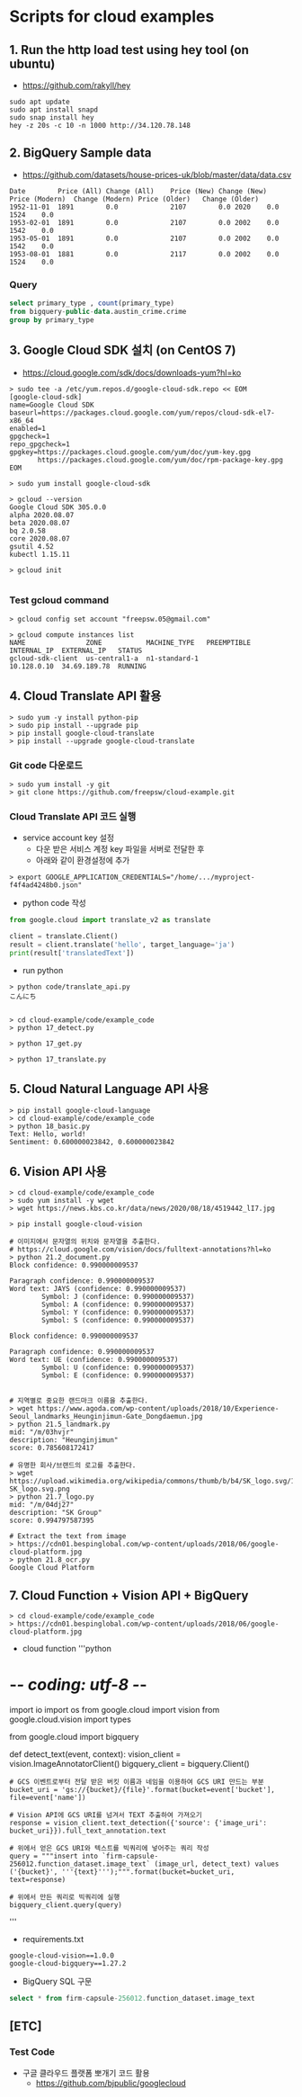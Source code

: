 # Scripts for cloud examples  

## 1. Run the http load test using hey tool (on ubuntu)
- https://github.com/rakyll/hey
```
sudo apt update
sudo apt install snapd
sudo snap install hey    
hey -z 20s -c 10 -n 1000 http://34.120.78.148
```


## 2. BigQuery Sample data
- https://github.com/datasets/house-prices-uk/blob/master/data/data.csv

```
Date	    Price (All)	Change (All)	Price (New)	Change (New)	Price (Modern)	Change (Modern)	Price (Older)	Change (Older)
1952-11-01	1891	    0.0	            2107	    0.0	2020	0.0	1524	0.0
1953-02-01	1891	    0.0	            2107	    0.0	2002	0.0	1542	0.0
1953-05-01	1891	    0.0	            2107	    0.0	2002	0.0	1542	0.0
1953-08-01	1881	    0.0	            2117	    0.0	2002	0.0	1524	0.0
```

### Query 
```sql
select primary_type , count(primary_type)
from bigquery-public-data.austin_crime.crime
group by primary_type
```

## 3. Google Cloud SDK 설치 (on CentOS 7)
- https://cloud.google.com/sdk/docs/downloads-yum?hl=ko

```
> sudo tee -a /etc/yum.repos.d/google-cloud-sdk.repo << EOM
[google-cloud-sdk]
name=Google Cloud SDK
baseurl=https://packages.cloud.google.com/yum/repos/cloud-sdk-el7-x86_64
enabled=1
gpgcheck=1
repo_gpgcheck=1
gpgkey=https://packages.cloud.google.com/yum/doc/yum-key.gpg
       https://packages.cloud.google.com/yum/doc/rpm-package-key.gpg
EOM

> sudo yum install google-cloud-sdk

> gcloud --version
Google Cloud SDK 305.0.0
alpha 2020.08.07
beta 2020.08.07
bq 2.0.58
core 2020.08.07
gsutil 4.52
kubectl 1.15.11

> gcloud init 


```



### Test gcloud command 
```
> gcloud config set account "freepsw.05@gmail.com"

> gcloud compute instances list
NAME               ZONE           MACHINE_TYPE   PREEMPTIBLE  INTERNAL_IP  EXTERNAL_IP   STATUS
gcloud-sdk-client  us-central1-a  n1-standard-1               10.128.0.10  34.69.189.78  RUNNING
```


## 4. Cloud Translate API 활용
```
> sudo yum -y install python-pip
> sudo pip install --upgrade pip
> pip install google-cloud-translate
> pip install --upgrade google-cloud-translate
```

### Git code 다운로드 
```
> sudo yum install -y git
> git clone https://github.com/freepsw/cloud-example.git
```

### Cloud Translate API 코드 실행
- service account key 설정
  - 다운 받은 서비스 계정 key 파일을 서버로 전달한 후
  - 아래와 같이 환경설정에 추가 
```
> export GOOGLE_APPLICATION_CREDENTIALS="/home/.../myproject-f4f4ad4248b0.json"
```

- python code 작성
```python
from google.cloud import translate_v2 as translate

client = translate.Client()
result = client.translate('hello', target_language='ja')
print(result['translatedText'])
```

- run python 
```
> python code/translate_api.py 
こんにち


> cd cloud-example/code/example_code
> python 17_detect.py 

> python 17_get.py

> python 17_translate.py 
```


## 5. Cloud Natural Language API 사용 
```
> pip install google-cloud-language
> cd cloud-example/code/example_code
> python 18_basic.py 
Text: Hello, world!
Sentiment: 0.600000023842, 0.600000023842
```

## 6. Vision API 사용 
```
> cd cloud-example/code/example_code
> sudo yum install -y wget 
> wget https://news.kbs.co.kr/data/news/2020/08/18/4519442_lI7.jpg

> pip install google-cloud-vision

# 이미지에서 문자열의 위치와 문자열을 추출한다.
# https://cloud.google.com/vision/docs/fulltext-annotations?hl=ko  
> python 21.2_document.py
Block confidence: 0.990000009537

Paragraph confidence: 0.990000009537
Word text: JAYS (confidence: 0.990000009537)
        Symbol: J (confidence: 0.990000009537)
        Symbol: A (confidence: 0.990000009537)
        Symbol: Y (confidence: 0.990000009537)
        Symbol: S (confidence: 0.990000009537)

Block confidence: 0.990000009537

Paragraph confidence: 0.990000009537
Word text: UE (confidence: 0.990000009537)
        Symbol: U (confidence: 0.990000009537)
        Symbol: E (confidence: 0.990000009537)


# 지역별로 중요한 랜드마크 이름을 추출한다. 
> wget https://www.agoda.com/wp-content/uploads/2018/10/Experience-Seoul_landmarks_Heunginjimun-Gate_Dongdaemun.jpg
> python 21.5_landmark.py 
mid: "/m/03hvjr"
description: "Heunginjimun"
score: 0.785608172417

# 유명한 회사/브랜드의 로고를 추출한다.
> wget https://upload.wikimedia.org/wikipedia/commons/thumb/b/b4/SK_logo.svg/1200px-SK_logo.svg.png
> python 21.7_logo.py 
mid: "/m/04dj27"
description: "SK Group"
score: 0.994797587395

# Extract the text from image
> https://cdn01.bespinglobal.com/wp-content/uploads/2018/06/google-cloud-platform.jpg
> python 21.8_ocr.py 
Google Cloud Platform

```


## 7. Cloud Function + Vision API + BigQuery 

```
> cd cloud-example/code/example_code
> https://cdn01.bespinglobal.com/wp-content/uploads/2018/06/google-cloud-platform.jpg
```

- cloud function 
'''python
# -*- coding: utf-8 -*- 
import io
import os
from google.cloud import vision
from google.cloud.vision import types

from google.cloud import bigquery

def detect_text(event, context):
    vision_client = vision.ImageAnnotatorClient()
    bigquery_client = bigquery.Client()

    # GCS 이벤트로부터 전달 받은 버킷 이름과 네임을 이용하여 GCS URI 만드는 부분
    bucket_uri = 'gs://{bucket}/{file}'.format(bucket=event['bucket'], file=event['name'])

    # Vision API에 GCS URI를 넘겨서 TEXT 추출하여 가져오기
    response = vision_client.text_detection({'source': {'image_uri': bucket_uri}}).full_text_annotation.text

    # 위에서 얻은 GCS URI와 텍스트를 빅쿼리에 넣어주는 쿼리 작성
    query = """insert into `firm-capsule-256012.function_dataset.image_text` (image_url, detect_text) values ('{bucket}', '''{text}''');""".format(bucket=bucket_uri, text=response)

    # 위에서 만든 쿼리로 빅쿼리에 실행
    bigquery_client.query(query)

'''

- requirements.txt
```     
google-cloud-vision==1.0.0
google-cloud-bigquery==1.27.2
```
- BigQuery SQL 구문
```sql
select * from firm-capsule-256012.function_dataset.image_text
```


## [ETC] 
### Test Code 
- 구글 클라우드 플랫폼 뽀개기 코드 활용
    - https://github.com/bjpublic/googlecloud
